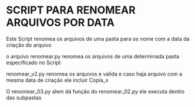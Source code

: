 # SCRIPT PARA RENOMEAR ARQUIVOS POR DATA

Este Script renomea os arquivos de uma pasta para os nome com a data da criação do arquivo

o arquivo renomear.py renomea os arquivos de uma determinada pasta especificado no Script

renomear_v2.py renomea os arquivos e valida e caso haja arquivo com a mesma data de criação ele incluir Copia_x

O renomear_03.py alem dá função do renomear_02.py ele executa dentro das subpastas


